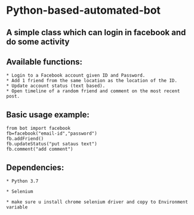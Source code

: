 # Python-based-automated-bot
A simple class which can login in facebook and do some activity
---
## Available functions:
    
    * Login to a Facebook account given ID and Password.
    * Add 1 friend from the same location as the location of the ID.
    * Update account status (text based).
    * Open timeline of a random friend and comment on the most recent post.
    
## Basic usage example:
```
from bot import facebook
fb=facebook("email-id","password")
fb.addFriend()
fb.updateStatus("put sataus text")
fb.comment("add comment")
```
## Dependencies:

    * Python 3.7

    * Selenium
    
    * make sure u install chrome selenium driver and copy to Environment variable
